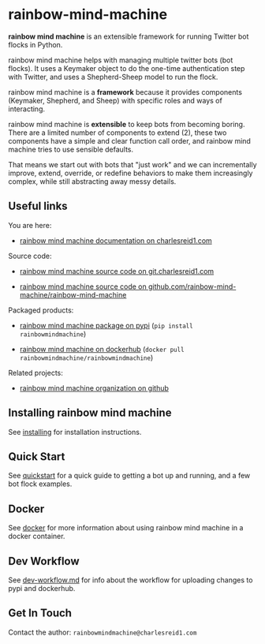 # rainbow-mind-machine

**rainbow mind machine** is an extensible framework for running Twitter bot flocks in Python.

rainbow mind machine helps with managing multiple twitter bots (bot flocks).
It uses a Keymaker object to do the one-time authentication step with Twitter,
and uses a Shepherd-Sheep model to run the flock.

rainbow mind machine is a **framework** because it provides components 
(Keymaker, Shepherd, and Sheep) with specific roles and ways of interacting.

rainbow mind machine is **extensible** to keep bots from becoming boring. 
There are a limited number of components to extend (2), 
these two components have a simple and clear function call order,
and rainbow mind machine tries to use sensible defaults.

That means we start out with bots that "just work" 
and we can incrementally improve, extend, override,
or redefine behaviors to make them increasingly complex,
while still abstracting away messy details.

## Useful links

You are here:

* [rainbow mind machine documentation on charlesreid1.com](https://pages.charlesreid1.com/rainbow-mind-machine)

Source code:

* [rainbow mind machine source code on git.charlesreid1.com](https://git.charlesreid1.com/bots/rainbow-mind-machine)

* [rainbow mind machine source code on github.com/rainbow-mind-machine/rainbow-mind-machine](https://github.com/rainbow-mind-machine/rainbow-mind-machine)

Packaged products:

* [rainbow mind machine package on pypi](https://pypi.org/project/rainbowmindmachine/) (`pip install rainbowmindmachine`)

* [rainbow mind machine on dockerhub](https://hub.docker.com/r/rainbowmindmachine/rainbowmindmachine/) (`docker pull rainbowmindmachine/rainbowmindmachine`)

Related projects:

* [rainbow mind machine organization on github](https://github.com/rainbow-mind-machine)

## Installing rainbow mind machine

See [installing](/docs/installing.md) for installation instructions.

## Quick Start

See [quickstart](/docs/quickstart.md) for a quick guide to 
getting a bot up and running, and a few bot flock examples.

## Docker

See [docker](/docs/docker.md) for more information about
using rainbow mind machine in a docker container.

## Dev Workflow

See [dev-workflow.md](/docs/dev-workflow.md) for info about the workflow for 
uploading changes to pypi and dockerhub.

## Get In Touch

Contact the author: `rainbowmindmachine@charlesreid1.com`


